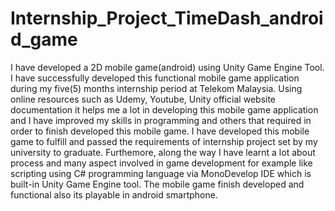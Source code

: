 # Internship_Project_TimeDash_android_game
I have developed a 2D mobile game(android) using Unity Game Engine Tool. I have successfully developed this functional mobile game application during my five(5) months internship period at Telekom Malaysia.
Using online resources such as Udemy, Youtube, Unity official website documentation it helps me a lot in developing this mobile game application and I have improved my skills in programming and others that required in order to finish developed this mobile game.
I have developed this mobile game to fulfill and passed the requirements of internship project set by my university to graduate.
Furthemore, along the way I have learnt a lot about process and many aspect involved in game development for example like scripting using C# programming language via MonoDevelop IDE which is built-in Unity Game Engine tool.
The mobile game finish developed and functional also its playable in android smartphone.
